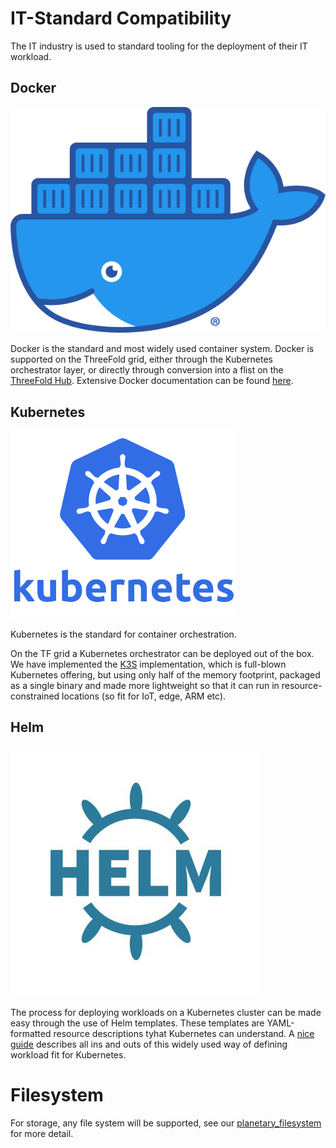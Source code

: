 # IT-Standard Compatibility

The IT industry is used to standard tooling for the deployment of their IT workload.

## Docker

![](img/docker.png)

Docker is the standard and most widely used container system. 
Docker is supported on the ThreeFold grid, either through the Kubernetes orchestrator layer, or directly through conversion into a flist on the [ThreeFold Hub](https://hub.grid.tf). 
Extensive Docker documentation can be found [here](https://docs.docker.com).

## Kubernetes 

![](img/ips_kubernetes.png)


Kubernetes is the standard for container orchestration.

On the TF grid a Kubernetes orchestrator can be deployed out of the box. We have implemented the [K3S](https://k3s.io) implementation, which is full-blown Kubernetes offering, but using only half of the memory footprint, packaged as a single binary and made more lightweight so that it can run in resource-constrained locations (so fit for IoT, edge, ARM etc).

## Helm

![](img/helm.jpg)

The process for deploying workloads on a Kubernetes cluster can be made easy through the use of Helm templates. These templates are YAML-formatted resource descriptions tyhat Kubernetes can understand. 
A [nice guide](https://helm.sh/docs/chart_template_guide/) describes all ins and outs of this widely used way of defining workload fit for Kubernetes. 

# Filesystem

For storage, any file system will be supported, see our [planetary_filesystem](threefold:threefold_fs) for more detail.
